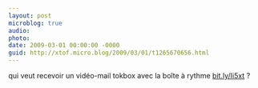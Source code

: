 ```yaml
---
layout: post
microblog: true
audio: 
photo: 
date: 2009-03-01 00:00:00 -0000
guid: http://xtof.micro.blog/2009/03/01/t1265670656.html
---
```

qui veut recevoir un vidéo-mail tokbox avec la boîte à rythme [bit.ly/Ii5xt](http://bit.ly/Ii5xt)  ?
